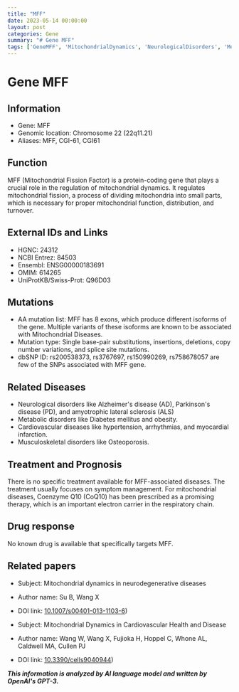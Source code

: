 ```yaml
---
title: "MFF"
date: 2023-05-14 00:00:00
layout: post
categories: Gene
summary: "# Gene MFF"
tags: ['GeneMFF', 'MitochondrialDynamics', 'NeurologicalDisorders', 'MetabolicDisorders', 'CardiovascularDiseases', 'MusculoskeletalDisorders', 'CoQ10', 'MitochondrialDiseases']
---
```


# Gene MFF

## Information

- Gene: MFF
- Genomic location: Chromosome 22 (22q11.21)
- Aliases: MFF, CGI-61, CGI61

## Function
MFF (Mitochondrial Fission Factor) is a protein-coding gene that plays a crucial role in the regulation of mitochondrial dynamics. It regulates mitochondrial fission, a process of dividing mitochondria into small parts, which is necessary for proper mitochondrial function, distribution, and turnover.

## External IDs and Links
- HGNC: 24312
- NCBI Entrez: 84503
- Ensembl: ENSG00000183691
- OMIM: 614265
- UniProtKB/Swiss-Prot: Q96D03

## Mutations

- AA mutation list: MFF has 8 exons, which produce different isoforms of the gene. Multiple variants of these isoforms are known to be associated with Mitochondrial Diseases.
- Mutation type: Single base-pair substitutions, insertions, deletions, copy number variations, and splice site mutations.
- dbSNP ID: rs200538373, rs3767697, rs150990269, rs758678057 are few of the SNPs associated with MFF gene.

## Related Diseases
- Neurological disorders like Alzheimer's disease (AD), Parkinson's disease (PD), and amyotrophic lateral sclerosis (ALS)
- Metabolic disorders like Diabetes mellitus and obesity.
- Cardiovascular diseases like hypertension, arrhythmias, and myocardial infarction.
- Musculoskeletal disorders like Osteoporosis.

## Treatment and Prognosis
There is no specific treatment available for MFF-associated diseases. The treatment usually focuses on symptom management. For mitochondrial diseases, Coenzyme Q10 (CoQ10) has been prescribed as a promising therapy, which is an important electron carrier in the respiratory chain.

## Drug response
No known drug is available that specifically targets MFF.

## Related papers
- Subject: Mitochondrial dynamics in neurodegenerative diseases
- Author name: Su B, Wang X
- DOI link: [10.1007/s00401-013-1103-6](https://doi.org/10.1007/s00401-013-1103-6))

- Subject: Mitochondrial Dynamics in Cardiovascular Health and Disease
- Author name: Wang W, Wang X, Fujioka H, Hoppel C, Whone AL, Caldwell MA, Cullen PJ
- DOI link: [10.3390/cells9040944](https://doi.org/10.3390/cells9040944))

**_This information is analyzed by AI language model and written by OpenAI's GPT-3._**